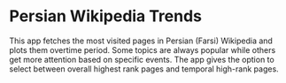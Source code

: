 # Persian Wikipedia Trends
This app fetches the most visited pages in Persian (Farsi) Wikipedia and plots them overtime period.
Some topics are always popular while others get more attention based on specific events. 
The app gives the option to select between overall highest rank pages and temporal high-rank pages.
